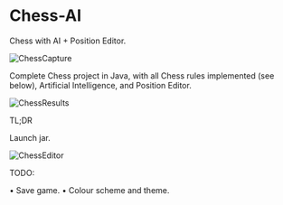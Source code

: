 # Chess-AI
Chess with AI + Position Editor.

![ChessCapture](https://user-images.githubusercontent.com/34860879/176019386-513ad406-5016-4ac5-92f7-3db5e85780b4.JPG)

Complete Chess project in Java, with all Chess rules implemented (see below), Artificial Intelligence, and Position Editor.

![ChessResults](https://user-images.githubusercontent.com/34860879/176019404-1cfbde62-a773-4a71-9760-08d50ee522e8.png)

TL;DR

Launch jar.

![ChessEditor](https://user-images.githubusercontent.com/34860879/176020070-c485ee7e-4e09-4dec-8da0-eaa000c51556.JPG)

TODO:

• Save game.
• Colour scheme and theme.
